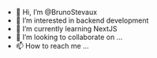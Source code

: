 - 👋 Hi, I’m @BrunoStevaux
- 👀 I’m interested in backend development
- 🌱 I’m currently learning NextJS 
- 💞️ I’m looking to collaborate on ...
- 📫 How to reach me ...



<!---
BrunoStevaux/BrunoStevaux is a ✨ special ✨ repository because its `README.md` (this file) appears on your GitHub profile.
You can click the Preview link to take a look at your changes.
--->
